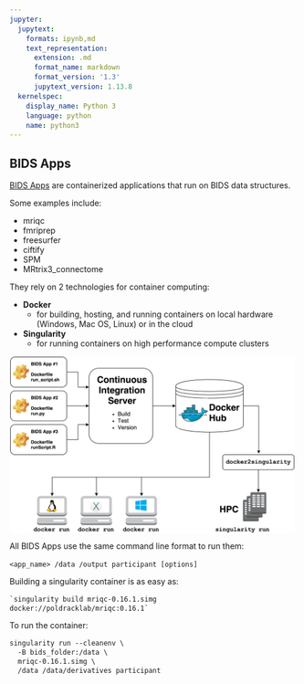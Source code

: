 ```yaml
---
jupyter:
  jupytext:
    formats: ipynb,md
    text_representation:
      extension: .md
      format_name: markdown
      format_version: '1.3'
      jupytext_version: 1.13.8
  kernelspec:
    display_name: Python 3
    language: python
    name: python3
---
```


## BIDS Apps

[BIDS Apps](https://bids-apps.neuroimaging.io/) are containerized applications that run on BIDS data structures.  

Some examples include:
- mriqc
- fmriprep
- freesurfer
- ciftify
- SPM
- MRtrix3_connectome

They rely on 2 technologies for container computing:
- **Docker**
  - for building, hosting, and running containers on local hardware (Windows, Mac OS, Linux) or in the cloud
- **Singularity**
  - for running containers on high performance compute clusters

<img src="../fig/bids_app.png" alt="Drawing" align="middle" width="500px"/>

All BIDS Apps use the same command line format to run them:

`<app_name> /data /output participant [options]`

Building a singularity container is as easy as:

    `singularity build mriqc-0.16.1.simg docker://poldracklab/mriqc:0.16.1`

To run the container:

```
singularity run --cleanenv \
  -B bids_folder:/data \
  mriqc-0.16.1.simg \
  /data /data/derivatives participant
```

